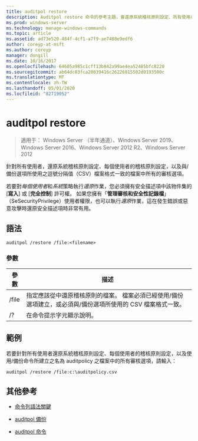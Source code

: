 ```yaml
---
title: auditpol restore
description: Auditpol restore 命令的參考主題，會還原系統稽核原則設定、所有使用者的每個使用者稽核原則設定，以及與/備份選項所使用之逗號分隔值（CSV）檔案格式一致的檔案中的所有審核選項。
ms.prod: windows-server
ms.technology: manage-windows-commands
ms.topic: article
ms.assetid: ad73e520-484f-4cf1-a7f9-ae7488e9edf6
author: coreyp-at-msft
ms.author: coreyp
manager: dongill
ms.date: 10/16/2017
ms.openlocfilehash: 64605a985c1cff13b842a99ae4ea52485bfc8220
ms.sourcegitcommit: ab64dc83fca28039416c26226815502d0193500c
ms.translationtype: MT
ms.contentlocale: zh-TW
ms.lasthandoff: 05/01/2020
ms.locfileid: "82719052"
---
```

# <a name="auditpol-restore"></a>auditpol restore

> 適用于： Windows Server （半年通道）、Windows Server 2019、Windows Server 2016、Windows Server 2012 R2、Windows Server 2012

針對所有使用者，還原系統稽核原則設定、每個使用者的稽核原則設定，以及與/備份選項所使用之逗號分隔值（CSV）檔案格式一致的檔案中所有的審核選項。

若要對*每個使用者*和*系統*策略執行*還原*作業，您必須擁有安全描述項中該物件集的 [**寫入**] 或 [**完全控制**] 許可權。 如果您擁有「**管理審核和安全性記錄檔**」（SeSecurityPrivilege）使用者權限，也可以執行*還原*作業，這在發生錯誤或惡意攻擊時還原安全描述項時非常有用。

## <a name="syntax"></a>語法

```
auditpol /restore /file:<filename>
```

### <a name="parameters"></a>參數

| 參數 | 描述 |
| ------- | -------- |
| /file | 指定應該從中還原稽核原則的檔案。 檔案必須已經使用/備份選項建立，或必須與/備份選項所使用的 CSV 檔案格式一致。 |
| /? |在命令提示字元顯示說明。 |

## <a name="examples"></a>範例

若要針對所有使用者還原系統稽核原則設定、每個使用者的稽核原則設定，以及使用/備份命令所建立之名為 auditpolicy 之檔案中的所有審核選項，請輸入：

```
auditpol /restore /file:c:\auditpolicy.csv
```

## <a name="additional-references"></a>其他參考

- [命令列語法關鍵](command-line-syntax-key.md)

- [auditpol 備份](auditpol-backup.md)

- [auditpol 命令](auditpol.md)

